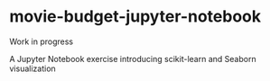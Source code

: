 # movie-budget-jupyter-notebook

Work in progress


A Jupyter Notebook exercise introducing scikit-learn and Seaborn visualization